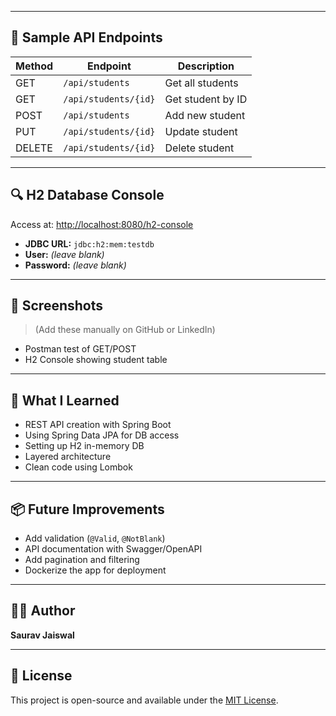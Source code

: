 
---

## 📄 Sample API Endpoints

| Method | Endpoint              | Description         |
|--------|-----------------------|---------------------|
| GET    | `/api/students`       | Get all students    |
| GET    | `/api/students/{id}`  | Get student by ID   |
| POST   | `/api/students`       | Add new student     |
| PUT    | `/api/students/{id}`  | Update student      |
| DELETE | `/api/students/{id}`  | Delete student      |

---

## 🔍 H2 Database Console
Access at: [http://localhost:8080/h2-console](http://localhost:8080/h2-console)

- **JDBC URL:** `jdbc:h2:mem:testdb`  
- **User:** _(leave blank)_ 
- **Password:** _(leave blank)_

---

## 📸 Screenshots

> (Add these manually on GitHub or LinkedIn)
- Postman test of GET/POST
- H2 Console showing student table

---

## 🧠 What I Learned

- REST API creation with Spring Boot
- Using Spring Data JPA for DB access
- Setting up H2 in-memory DB
- Layered architecture
- Clean code using Lombok

---

## 📦 Future Improvements

- Add validation (`@Valid`, `@NotBlank`)
- API documentation with Swagger/OpenAPI
- Add pagination and filtering
- Dockerize the app for deployment

---

## 🧑‍💻 Author

**Saurav Jaiswal**

---

## 📢 License

This project is open-source and available under the [MIT License](LICENSE).
